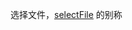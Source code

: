选择文件，[selectFile](https://git.tezign.com/tezign-core-frontend/commons.js/blob/master/src/functions/selectFile.md) 的别称
